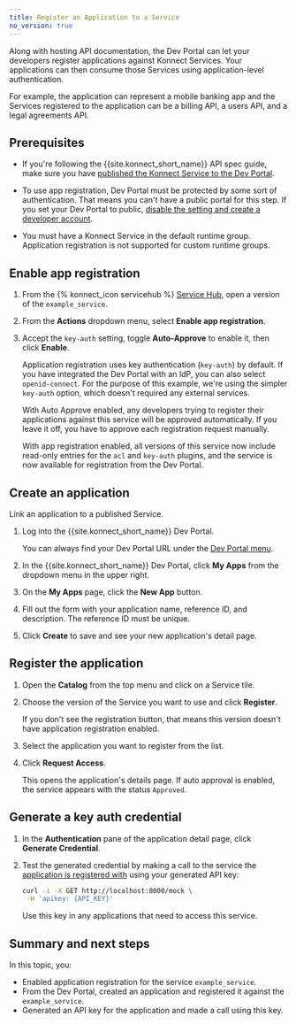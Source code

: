 ```yaml
---
title: Register an Application to a Service
no_version: true
---
```


Along with hosting API documentation, the Dev Portal can let your developers
register applications against Konnect Services. Your applications can then
consume those Services using application-level authentication.

For example, the application can represent a mobile banking app and the
Services registered to the application can be a billing API, a users API, and a
legal agreements API.

## Prerequisites

* If you're following the {{site.konnect_short_name}} API spec guide,
make sure you have [published the Konnect Service to the Dev Portal](/konnect/getting-started/spec/service/).

* To use app registration, Dev Portal must be protected by
some sort of authentication. That means you can't have a public portal for this step.
If you set your Dev Portal to public, [disable the setting and create a developer account](/konnect/getting-started/spec/publish/).

* You must have a Konnect Service in the default runtime group.
Application registration is not supported for custom runtime groups.

## Enable app registration

1. From the {% konnect_icon servicehub %} [Service Hub](https://cloud.konghq.com/servicehub/),
open a version of the `example_service`.

1. From the **Actions** dropdown menu, select **Enable app registration**.

1. Accept the `key-auth` setting, toggle **Auto-Approve** to enable it,
 then click **Enable**.

    Application registration uses key authentication (`key-auth`) by default.
    If you have integrated the Dev Portal with an IdP, you can also select
    `openid-connect`. For the purpose of this example, we're using the simpler
    `key-auth` option, which doesn't required any external services.

    With Auto Approve enabled, any developers trying to register their applications
    against this service will be approved automatically. If you leave it off,
    you have to approve each registration request manually.

    With app registration enabled, all versions of this service now include
    read-only entries for the `acl` and `key-auth` plugins, and the service is now
    available for registration from the Dev Portal.

## Create an application

Link an application to a published Service.

1. Log into the {{site.konnect_short_name}} Dev Portal.

    You can always find your Dev Portal URL under the [Dev Portal menu](https://cloud.konghq.com/portal/published-services).

1. In the {{site.konnect_short_name}} Dev Portal, click **My Apps** from the
dropdown menu in the upper right.

1. On the **My Apps** page, click the **New App** button.

1. Fill out the form with your application name,
reference ID, and description. The reference ID must be unique.

1. Click **Create** to save and see your new application's detail page.

## Register the application

1. Open the **Catalog** from the top menu and click on a Service tile.

3. Choose the version of the Service you want to use and click **Register**.

    If you don't see the registration button, that means this version doesn't
    have application registration enabled.

4. Select the application you want to register from the list.

5. Click **Request Access**.

    This opens the application's details page. If auto approval is enabled,
    the service appears with the status `Approved`.

## Generate a key auth credential

1. In the **Authentication** pane of the application detail page, click **Generate Credential**.

1. Test the generated credential by making a call to the service the
   [application is registered with](/konnect/dev-portal/applications/dev-reg-app-service)
   using your generated API key:

   ```sh
   curl -i -X GET http://localhost:8000/mock \
    -H 'apikey: {API_KEY}'
   ```

   Use this key in any applications that need to access this service.

## Summary and next steps

In this topic, you:
* Enabled application registration for the service `example_service`.
* From the Dev Portal, created an application and registered it against the `example_service`.
* Generated an API key for the application and made a call using this key.
